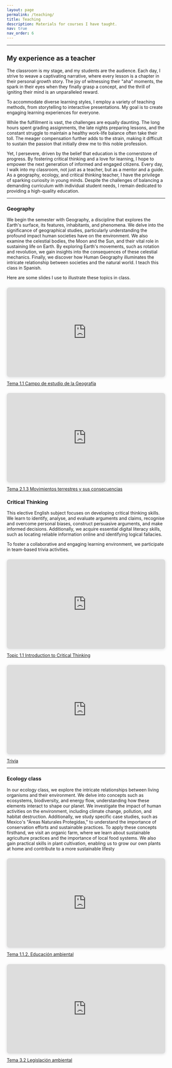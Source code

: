 ```yaml
---
layout: page
permalink: /teaching/
title: Teaching
description: Materials for courses I have taught. 
nav: true
nav_order: 6
---
```


---
## My experience as a teacher
The classroom is my stage, and my students are the audience. Each day, I strive to weave a captivating narrative, where every lesson is a chapter in their personal growth story. The joy of witnessing their "aha" moments, the spark in their eyes when they finally grasp a concept, and the thrill of igniting their mind is an unparalleled reward.

To accommodate diverse learning styles, I employ a variety of teaching methods, from storytelling to interactive presentations. My goal is to create engaging learning experiences for everyone.

While the fulfillment is vast, the challenges are equally daunting. The long hours spent grading assignments, the late nights preparing lessons, and the constant struggle to maintain a healthy work-life balance often take their toll. The meager compensation further adds to the strain, making it difficult to sustain the passion that initially drew me to this noble profession.

Yet, I persevere, driven by the belief that education is the cornerstone of progress. By fostering critical thinking and a love for learning, I hope to empower the next generation of informed and engaged citizens. Every day, I walk into my classroom, not just as a teacher, but as a mentor and a guide. As a geography, ecology, and critical thinking teacher, I have the privilege of sparking curiosity in young minds. Despite the challenges of balancing a demanding curriculum with individual student needs, I remain dedicated to providing a high-quality education.

---

### Geography
We begin the semester with Geography, a discipline that explores the Earth's surface, its features, inhabitants, and phenomena. We delve into the significance of geographical studies, particularly understanding the profound impact human societies have on the environment. We also examine the celestial bodies, the Moon and the Sun, and their vital role in sustaining life on Earth. By exploring Earth's movements, such as rotation and revolution, we gain insights into the consequences of these celestial mechanics. Finally, we discover how Human Geography illuminates the intricate relationship between societies and the natural world. 
I teach this class in Spanish.

Here are some slides I use to illustrate these topics in class.

<div style="position: relative; width: 100%; height: 0; padding-top: 56.2500%;
 padding-bottom: 0; box-shadow: 0 2px 8px 0 rgba(63,69,81,0.16); margin-top: 1.6em; margin-bottom: 0.9em; overflow: hidden;
 border-radius: 8px; will-change: transform;">
  <iframe loading="lazy" style="position: absolute; width: 100%; height: 100%; top: 0; left: 0; border: none; padding: 0;margin: 0;"
    src="https://www.canva.com/design/DAFo533L8A8/C5jinU65_FE_1xgNESS6UA/view?embed" allowfullscreen="allowfullscreen" allow="fullscreen">
  </iframe>
</div>
<a href="https:&#x2F;&#x2F;www.canva.com&#x2F;design&#x2F;DAFo533L8A8&#x2F;C5jinU65_FE_1xgNESS6UA&#x2F;view?utm_content=DAFo533L8A8&amp;utm_campaign=designshare&amp;utm_medium=embeds&amp;utm_source=link" target="_blank" rel="noopener"> Tema 1.1 Campo de estudio de la Geografía </a>


<div style="position: relative; width: 100%; height: 0; padding-top: 56.2500%;
 padding-bottom: 0; box-shadow: 0 2px 8px 0 rgba(63,69,81,0.16); margin-top: 1.6em; margin-bottom: 0.9em; overflow: hidden;
 border-radius: 8px; will-change: transform;">
  <iframe loading="lazy" style="position: absolute; width: 100%; height: 100%; top: 0; left: 0; border: none; padding: 0;margin: 0;"
    src="https://www.canva.com/design/DAFuMEz8x0M/7Zp76uLDC-Sb52IwZv2ErQ/view?embed" allowfullscreen="allowfullscreen" allow="fullscreen">
  </iframe>
</div>
<a href="https:&#x2F;&#x2F;www.canva.com&#x2F;design&#x2F;DAFuMEz8x0M&#x2F;7Zp76uLDC-Sb52IwZv2ErQ&#x2F;view?utm_content=DAFuMEz8x0M&amp;utm_campaign=designshare&amp;utm_medium=embeds&amp;utm_source=link" target="_blank" rel="noopener">Tema 2.1.3 Movimientos terrestres y sus consecuencias</a>


### Critical Thinking
This elective English subject focuses on developing critical thinking skills. We learn to identify, analyse, and evaluate arguments and claims, recognise and overcome personal biases, construct persuasive arguments, and make informed decisions. Additionally, we acquire essential digital literacy skills, such as locating reliable information online and identifying logical fallacies.

To foster a collaborative and engaging learning environment, we participate in team-based trivia activities.

<div style="position: relative; width: 100%; height: 0; padding-top: 56.2500%;
 padding-bottom: 0; box-shadow: 0 2px 8px 0 rgba(63,69,81,0.16); margin-top: 1.6em; margin-bottom: 0.9em; overflow: hidden;
 border-radius: 8px; will-change: transform;">
  <iframe loading="lazy" style="position: absolute; width: 100%; height: 100%; top: 0; left: 0; border: none; padding: 0;margin: 0;"
    src="https://www.canva.com/design/DAFqUJpmwTw/gZnjsnXAMHHUS3rN6A8vgw/view?embed" allowfullscreen="allowfullscreen" allow="fullscreen">
  </iframe>
</div>
<a href="https:&#x2F;&#x2F;www.canva.com&#x2F;design&#x2F;DAFqUJpmwTw&#x2F;gZnjsnXAMHHUS3rN6A8vgw&#x2F;view?utm_content=DAFqUJpmwTw&amp;utm_campaign=designshare&amp;utm_medium=embeds&amp;utm_source=link" target="_blank" rel="noopener">Topic 1.1 Introduction to Critical Thinking</a>


<div style="position: relative; width: 100%; height: 0; padding-top: 56.2500%;
 padding-bottom: 0; box-shadow: 0 2px 8px 0 rgba(63,69,81,0.16); margin-top: 1.6em; margin-bottom: 0.9em; overflow: hidden;
 border-radius: 8px; will-change: transform;">
  <iframe loading="lazy" style="position: absolute; width: 100%; height: 100%; top: 0; left: 0; border: none; padding: 0;margin: 0;"
    src="https://www.canva.com/design/DAFqOFu4WVI/fcRcrIZ_81N7_MqTEgy2mA/view?embed" allowfullscreen="allowfullscreen" allow="fullscreen">
  </iframe>
</div>
<a href="https:&#x2F;&#x2F;www.canva.com&#x2F;design&#x2F;DAFqOFu4WVI&#x2F;fcRcrIZ_81N7_MqTEgy2mA&#x2F;view?utm_content=DAFqOFu4WVI&amp;utm_campaign=designshare&amp;utm_medium=embeds&amp;utm_source=link" target="_blank" rel="noopener">Trivia</a>

---
### Ecology class
In our ecology class, we explore the intricate relationships between living organisms and their environment. We delve into concepts such as ecosystems, biodiversity, and energy flow, understanding how these elements interact to shape our planet. We investigate the impact of human activities on the environment, including climate change, pollution, and habitat destruction. Additionally, we study specific case studies, such as Mexico's "Áreas Naturales Protegidas," to understand the importance of conservation efforts and sustainable practices. To apply these concepts firsthand, we visit an organic farm, where we learn about sustainable agriculture practices and the importance of local food systems. We also gain practical skills in plant cultivation, enabling us to grow our own plants at home and contribute to a more sustainable lifesty


<div style="position: relative; width: 100%; height: 0; padding-top: 56.2500%;
 padding-bottom: 0; box-shadow: 0 2px 8px 0 rgba(63,69,81,0.16); margin-top: 1.6em; margin-bottom: 0.9em; overflow: hidden;
 border-radius: 8px; will-change: transform;">
  <iframe loading="lazy" style="position: absolute; width: 100%; height: 100%; top: 0; left: 0; border: none; padding: 0;margin: 0;"
    src="https://www.canva.com/design/DAFW6bxkLOo/Wmx5sIXVqJyVOyXIPigX3w/view?embed" allowfullscreen="allowfullscreen" allow="fullscreen">
  </iframe>
</div>
<a href="https:&#x2F;&#x2F;www.canva.com&#x2F;design&#x2F;DAFW6bxkLOo&#x2F;Wmx5sIXVqJyVOyXIPigX3w&#x2F;view?utm_content=DAFW6bxkLOo&amp;utm_campaign=designshare&amp;utm_medium=embeds&amp;utm_source=link" target="_blank" rel="noopener">Tema 1.1.2. Educación ambiental</a>


<div style="position: relative; width: 100%; height: 0; padding-top: 56.2500%;
 padding-bottom: 0; box-shadow: 0 2px 8px 0 rgba(63,69,81,0.16); margin-top: 1.6em; margin-bottom: 0.9em; overflow: hidden;
 border-radius: 8px; will-change: transform;">
  <iframe loading="lazy" style="position: absolute; width: 100%; height: 100%; top: 0; left: 0; border: none; padding: 0;margin: 0;"
    src="https://www.canva.com/design/DAFiSq6kWxM/V3Z6ijaUK60LPgb1h7tJJQ/view?embed" allowfullscreen="allowfullscreen" allow="fullscreen">
  </iframe>
</div>
<a href="https:&#x2F;&#x2F;www.canva.com&#x2F;design&#x2F;DAFiSq6kWxM&#x2F;V3Z6ijaUK60LPgb1h7tJJQ&#x2F;view?utm_content=DAFiSq6kWxM&amp;utm_campaign=designshare&amp;utm_medium=embeds&amp;utm_source=link" target="_blank" rel="noopener">Tema 3.2 Legislación ambiental</a>
